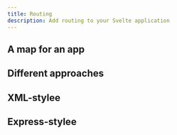 ```yaml
---
title: Routing
description: Add routing to your Svelte application
---
```


## A map for an app

## Different approaches

## XML-stylee

## Express-stylee
